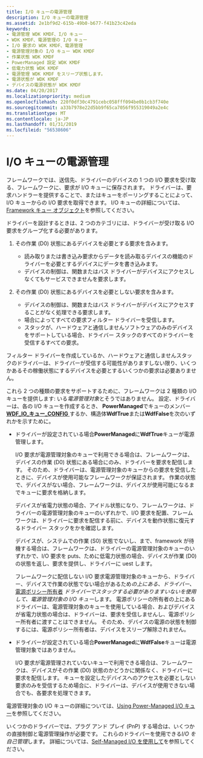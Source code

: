 ```yaml
---
title: I/O キューの電源管理
description: I/O キューの電源管理
ms.assetid: 2e1bf9d2-615b-49b0-b677-f41b23c42eda
keywords:
- 電源管理 WDK KMDF、I/O キュー
- WDK KMDF、電源管理の I/O キュー
- I/O 要求の WDK KMDF、電源管理
- 電源管理対象の I/O キュー WDK KMDF
- 作業状態 WDK KMDF
- PowerManaged 設定 WDK KMDF
- 低電力状態 WDK KMDF
- 電源管理 WDK KMDF をスリープ状態します。
- 電源状態が WDK KMDF
- デバイスの電源状態が WDK KMDF
ms.date: 04/20/2017
ms.localizationpriority: medium
ms.openlocfilehash: 220f0df30c4791cebc058fff094be0b1cb3f740e
ms.sourcegitcommit: a33b7978e22d5bb9f65ca7056f955319049a2e4c
ms.translationtype: MT
ms.contentlocale: ja-JP
ms.lasthandoff: 01/31/2019
ms.locfileid: "56538606"
---
```

# <a name="power-management-for-io-queues"></a>I/O キューの電源管理


フレームワークでは、送信先、ドライバーのデバイスの 1 つの I/O 要求を受け取る、フレームワークに、要求が I/O キューに保存されます。 ドライバーは、要求ハンドラーを提供することで、またはキューをポーリングすることによって、I/O キューからの I/O 要求を取得できます。 I/O キューの詳細については、[Framework キュー オブジェクト](framework-queue-objects.md)を参照してください。

ドライバーを設計するときは、2 つのカテゴリには、ドライバーが受け取る I/O 要求をグループ化する必要があります。

1.  その作業 (D0) 状態にあるデバイスを必要とする要求を含みます。
    -   読み取りまたは書き込み要求からデータを読み取るデバイスの機能のドライバーを必要とするデバイスにデータを書き込みます。
    -   デバイスの制御は、関数またはバス ドライバーがデバイスにアクセスしなくてもサービスできませんを要求します。

2.  その作業 (D0) 状態にあるデバイスを必要としない要求を含みます。
    -   デバイスの制御は、関数またはバス ドライバーがデバイスにアクセスすることがなく処理できる要求します。
    -   場合によってすべての要求フィルター ドライバーを受信します。
    -   スタックが、ハードウェアと通信しませんソフトウェアのみのデバイスをサポートしている場合、ドライバー スタックのすべてのドライバーを受信するすべての要求。

フィルター ドライバーを作成しているか、ハードウェアと通信しませんスタックのドライバーは、ドライバーが受信する可能性がありますしない限り、いくつかあるその稼働状態にするデバイスを必要とするいくつかの要求は必要ありません。

これら 2 つの種類の要求をサポートするために、フレームワークは 2 種類の I/O キューを提供します: いる*電源管理対象*とそうではありません。 設定、ドライバーは、各の I/O キューを作成するとき、 **PowerManaged**でキューのメンバー [ **WDF\_IO\_キュー\_CONFIG** ](https://msdn.microsoft.com/library/windows/hardware/ff552359)するか、構造体**WdfTrue**または**WdfFalse**を次のいずれかを示すために。

-   ドライバーが設定されている場合**PowerManaged**に**WdfTrue**キューが電源管理します。

    I/O 要求が電源管理対象のキューで利用できる場合は、フレームワークは、デバイスの作業 (D0) 状態にある場合にのみ、ドライバーを要求を配信します。 そのため、ドライバーは、電源管理対象のキューからの要求を受信したときに、デバイスが使用可能なフレームワークが保証されます。 作業の状態で、デバイスがない場合、フレームワークは、デバイスが使用可能になるまでキューに要求を格納します。

    デバイスが省電力状態の場合、アイドル状態になり、フレームワークは、ドライバーの電源管理対象のキューのいずれかで、I/O 要求を配置、フレームワークは、ドライバーに要求を配信する前に、デバイスを動作状態に復元するドライバー スタックをかを確認します。

    デバイスが、システムでの作業 (S0) 状態でないし、まで、framework が待機する場合は、フレームワークは、ドライバーの電源管理対象のキューのいずれかで、I/O 要求を puts、ために低電力状態の場合、デバイスが作業 (D0) の状態を返し、要求を提供し、ドライバーに uest します。

    フレームワークに配信しない I/O 要求電源管理対象のキューから、ドライバー、デバイスで作業の状態でない場合があるため*の上にある、ドライバー、* [電源ポリシー所有者](power-policy-ownership.md) *ドライバーでスタックする必要がありますいないを使用して、電源管理対象の I/O キュー*します。 電源ポリシーの所有者の上にあるドライバーは、電源管理対象のキューを使用している場合、およびデバイスが省電力状態の場合は、ドライバーは、要求を受信しませんし、電源ポリシー所有者に渡すことはできません。 そのため、デバイスの電源の状態を制御するには、電源ポリシー所有者は、デバイスをスリープ解除されません。

-   ドライバーが設定されている場合**PowerManaged**に**WdfFalse**キューは電源管理対象ではありません。

    I/O 要求が電源管理されていないキューで利用できる場合は、フレームワークは、デバイスがその作業 (D0) 状態のかどうかに関係なく、ドライバーに要求を配信します。 キューを設定したデバイスへのアクセスを必要としない要求のみを受信するため場合に、ドライバーは、デバイスが使用できない場合でも、各要求を処理できます。

電源管理対象の I/O キューの詳細については、[Using Power-Managed I/O キュー](using-power-managed-i-o-queues.md)を参照してください。

いくつかのドライバーでは、プラグ アンド プレイ (PnP) する場合は、いくつかの直接制御と電源管理操作が必要です。 これらのドライバーを使用できる*I/O を自己管理*します。 詳細については、[Self-Managed I/O を使用して](using-self-managed-i-o.md)を参照してください。

 

 





